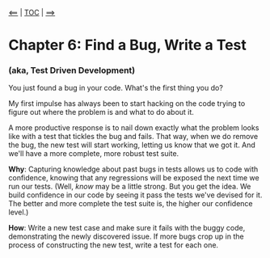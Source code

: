 [<==](05_bricks) | [TOC](index) | [==>](07_tdd)

# Chapter 6: Find a Bug, Write a Test

### (aka, Test Driven Development)
You just found a bug in your code. What's the first thing you do?

My first impulse has always been to start hacking on the code trying to
figure out where the problem is and what to do about it.

A more productive response is to nail down exactly what the problem looks
like with a test that tickles the bug and fails. That way, when we do
remove the bug, the new test will start working, letting us know that we
got it. And we'll have a more complete, more robust test suite.

**Why**: Capturing knowledge about past bugs in tests allows us to
  code with confidence, knowing that any regressions will be exposed
  the next time we run our tests. (Well, *know* may be a little
  strong. But you get the idea. We build confidence in our code by seeing
  it pass the tests we've devised for it. The better and more complete the
  test suite is, the higher our confidence level.)

**How**: Write a new test case and make sure it fails with the buggy code,
  demonstrating the newly discovered issue. If more bugs crop up in the
  process of constructing the new test, write a test for each one.
